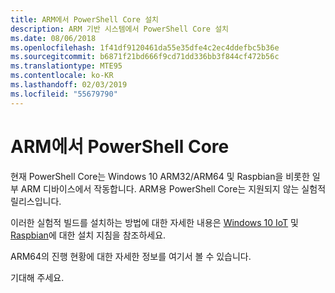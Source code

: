 ```yaml
---
title: ARM에서 PowerShell Core 설치
description: ARM 기반 시스템에서 PowerShell Core 설치
ms.date: 08/06/2018
ms.openlocfilehash: 1f41df9120461da55e35dfe4c2ec4ddefbc5b36e
ms.sourcegitcommit: b6871f21bd666f9cd71dd336bb3f844cf472b56c
ms.translationtype: MTE95
ms.contentlocale: ko-KR
ms.lasthandoff: 02/03/2019
ms.locfileid: "55679790"
---
```

# <a name="powershell-core-on-arm"></a>ARM에서 PowerShell Core

현재 PowerShell Core는 Windows 10 ARM32/ARM64 및 Raspbian을 비롯한 일부 ARM 디바이스에서 작동합니다.
ARM용 PowerShell Core는 지원되지 않는 실험적 릴리스입니다.

이러한 실험적 빌드를 설치하는 방법에 대한 자세한 내용은 [Windows 10 IoT](installing-powershell-core-on-windows.md#deploying-on-windows-iot) 및 [Raspbian](installing-powershell-core-on-linux.md#raspbian)에 대한 설치 지침을 참조하세요.

ARM64의 진행 현황에 대한 자세한 정보를 여기서 볼 수 있습니다.

기대해 주세요.
